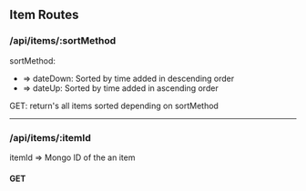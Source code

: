 

## Item Routes

### /api/items/:sortMethod
 sortMethod:

* => dateDown: Sorted by time added in descending order
* => dateUp: Sorted by time added in ascending order

 GET: return's all items sorted depending on sortMethod

---

### /api/items/:itemId
itemId => Mongo ID of the an item

#### GET
